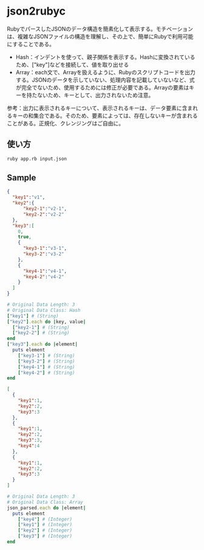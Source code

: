 # json2rubyc

RubyでパースしたJSONのデータ構造を簡素化して表示する。モチベーションは、複雑なJSONファイルの構造を理解し、その上で、簡単にRubyで利用可能にすることである。

- Hash：インデントを使って、親子関係を表示する。Hashに変換されているため、["key"]などを接続して、値を取り出せる
- Array：each文で、Arrayを扱えるように、Rubyのスクリプトコードを出力する。JSONのデータを示していない、処理内容を記載していないなど、式が完全でないため、使用するためには修正が必要である。Arrayの要素はキーを持たないため、キーとして、出力されないため注意。

参考：出力に表示されるキーについて、表示されるキーは、データ要素に含まれるキーの和集合である。そのため、要素によっては、存在しないキーが含まれることがある。正規化、クレンジングはご自由に。

## 使い方

```sh
ruby app.rb input.json
```

## Sample

```json
{
  "key1":"v1",
  "key2":{
      "key2-1":"v2-1",
      "key2-2":"v2-2"
  },
  "key3":[
    0,
    true,
    {
      "key3-1":"v3-1",
      "key3-2":"v3-2"
    },
    {
      "key4-1":"v4-1",
      "key4-2":"v4-2"
    }
  ]
}
```

```ruby
# Original Data Length: 3
# Original Data Class: Hash
["key1"] # (String)
["key2"].each do |key, value|
  ["key2-1"] # (String)
  ["key2-2"] # (String)
end
["key3"].each do |element|
  puts element
    ["key3-1"] # (String)
    ["key3-2"] # (String)
    ["key4-1"] # (String)
    ["key4-2"] # (String)
end
```

```json
[
  {
    "key1":1,
    "key2":2,
    "key3":3
  },
  {
    "key1":1,
    "key2":2,
    "key3":3,
    "key4":4
  },
  {
    "key1":1,
    "key2":2,
    "key3":3
  }
]
```

```ruby
# Original Data Length: 3
# Original Data Class: Array
json_parsed.each do |element|
  puts element
    ["key4"] # (Integer)
    ["key1"] # (Integer)
    ["key2"] # (Integer)
    ["key3"] # (Integer)
end
```
